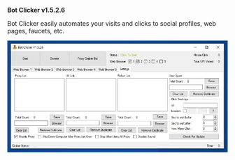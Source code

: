 <b>Bot Clicker v1.5.2.6</b>

Bot Clicker easily automates your visits and clicks to social profiles, web pages, faucets, etc. 

<img src="https://raw.githubusercontent.com/HDec0/Bot-Clicker/refs/heads/main/Bot%20Clicker%20v1.5.2.6.jpg">
